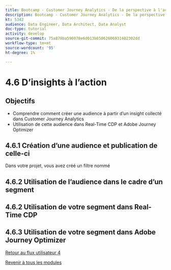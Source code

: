 ```yaml
---
title: Bootcamp - Customer Journey Analytics - De la perspective à l'action - Brésil
description: Bootcamp - Customer Journey Analytics - De la perspective à l'action - Brésil
kt: 5342
audience: Data Engineer, Data Architect, Data Analyst
doc-type: tutorial
activity: develop
source-git-commit: 75a878ba596078e6d013b65062606931402302dd
workflow-type: tm+mt
source-wordcount: '95'
ht-degree: 1%

---
```


# 4.6 D’insights à l’action

## Objectifs

- Comprendre comment créer une audience à partir d’un insight collecté dans Customer Journey Analytics
- Utilisation de cette audience dans Real-Time CDP et Adobe Journey Optimizer

## 4.6.1 Création d’une audience et publication de celle-ci

Dans votre projet, vous avez créé un filtre nommé

## 4.6.2 Utilisation de l’audience dans le cadre d’un segment


## 4.6.2 Utilisation de votre segment dans Real-Time CDP

## 4.6.3 Utilisation de votre segment dans Adobe Journey Optimizer

[Retour au flux utilisateur 4](./uc4.md)

[Revenir à tous les modules](./../../overview.md)
